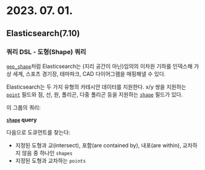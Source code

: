 # 2023. 07. 01.

## Elasticsearch(7.10)

### 쿼리 DSL - 도형(Shape) 쿼리

[`geo_shape`][geo-shape]처럼 Elasticsearch는 (지리 공간이 아닌)임의의 이차원 기하를 인덱스해 가상 세계, 스포츠 경기장, 테마파크, CAD 다이어그램을 매핑해낼 수 있다.

Elasticsearch는 두 가지 유형의 카테시안 데이터를 지원한다. x/y 쌍을 지원하는 [`point`][point] 필드와 점, 선, 원, 폴리곤, 다중 폴리곤 등을 지원하는 [`shape`][shape] 필드가 있다.

이 그룹의 쿼리:

**[`shape`](https://www.elastic.co/guide/en/elasticsearch/reference/7.10/query-dsl-shape-query.html) query**

다음으로 도큐먼트를 찾는다:

* 지정된 도형과 교(intersect), 포함(are contained by), 내포(are within), 교차하지 않음 중 하나인 `shapes`
* 지정된 도형과 교차하는 `points`



[geo-shape]: https://www.elastic.co/guide/en/elasticsearch/reference/7.10/geo-shape.html
[point]: https://www.elastic.co/guide/en/elasticsearch/reference/7.10/point.html
[shape]: https://www.elastic.co/guide/en/elasticsearch/reference/7.10/shape.html